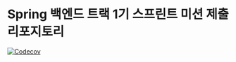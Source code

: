 # Spring 백엔드 트랙 1기 스프린트 미션 제출 리포지토리

[![Codecov](https://codecov.io/gh/realitsyourman/discodeit/branch/main/graph/badge.svg)](https://codecov.io/gh/realitsyourman/discodeit)
